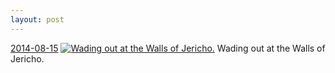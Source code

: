 ```yaml
---
layout: post
---
```


<p>
  <time><a href="/356">2014-08-15</a></time>
  <a href="/356"><img src="{{ site.assets_url }}/356-640.jpg" srcset="{{ site.assets_url }}/356-1280.jpg 1280w, {{ site.assets_url }}/356-960.jpg 960w, {{ site.assets_url }}/356-640.jpg 640w, {{ site.assets_url }}/356-320.jpg 320w" sizes="(min-width: 700px) 50vw, calc(100vw - 2rem)" alt="Wading out at the Walls of Jericho." /></a>
  <span>Wading out at the Walls of Jericho.</span>
</p>

